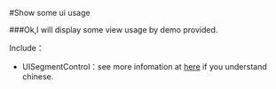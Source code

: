 #Show some ui usage

###Ok,I will display some view usage by demo provided.

Include：

* UISegmentControl：see more infomation at <a href='http://nowsilence.sinaapp.com/?p=58'>here</a> if you understand chinese.
